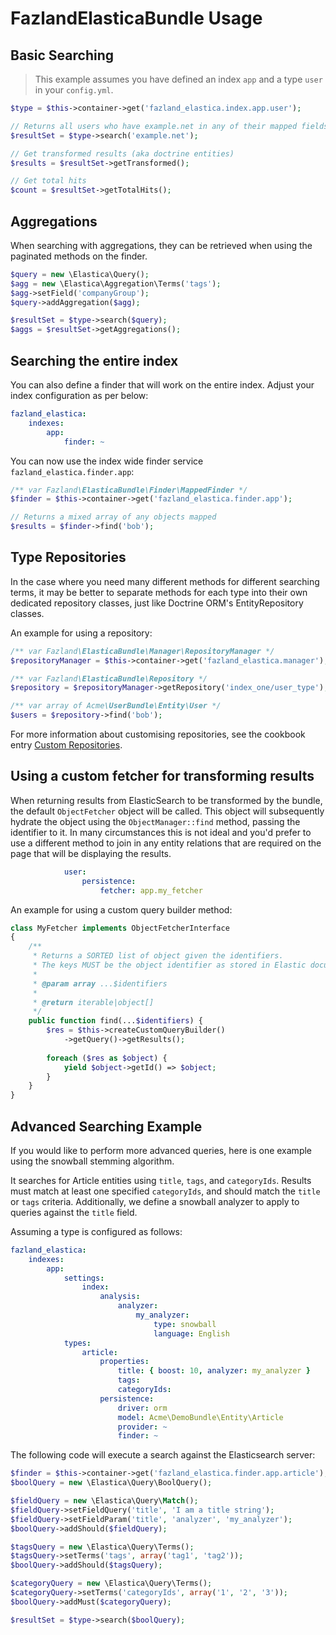 FazlandElasticaBundle Usage
=======================

Basic Searching
---------------

> This example assumes you have defined an index `app` and a type `user` in your `config.yml`.

```php
$type = $this->container->get('fazland_elastica.index.app.user');

// Returns all users who have example.net in any of their mapped fields
$resultSet = $type->search('example.net');

// Get transformed results (aka doctrine entities)
$results = $resultSet->getTransformed();

// Get total hits
$count = $resultSet->getTotalHits();
```

Aggregations
------------

When searching with aggregations, they can be retrieved when using the paginated
methods on the finder.

```php
$query = new \Elastica\Query();
$agg = new \Elastica\Aggregation\Terms('tags');
$agg->setField('companyGroup');
$query->addAggregation($agg);

$resultSet = $type->search($query);
$aggs = $resultSet->getAggregations();
```

Searching the entire index
--------------------------

You can also define a finder that will work on the entire index. Adjust your index
configuration as per below:

```yaml
fazland_elastica:
    indexes:
        app:
            finder: ~
```

You can now use the index wide finder service `fazland_elastica.finder.app`:

```php
/** var Fazland\ElasticaBundle\Finder\MappedFinder */
$finder = $this->container->get('fazland_elastica.finder.app');

// Returns a mixed array of any objects mapped
$results = $finder->find('bob');
```

Type Repositories
-----------------

In the case where you need many different methods for different searching terms, it
may be better to separate methods for each type into their own dedicated repository
classes, just like Doctrine ORM's EntityRepository classes.

An example for using a repository:

```php
/** var Fazland\ElasticaBundle\Manager\RepositoryManager */
$repositoryManager = $this->container->get('fazland_elastica.manager');

/** var Fazland\ElasticaBundle\Repository */
$repository = $repositoryManager->getRepository('index_one/user_type');

/** var array of Acme\UserBundle\Entity\User */
$users = $repository->find('bob');
```

For more information about customising repositories, see the cookbook entry
[Custom Repositories](cookbook/custom-repositories.md).

Using a custom fetcher for transforming results
------------------------------------------------------------

When returning results from ElasticSearch to be transformed by the bundle, the default
`ObjectFetcher` object will be called. This object will subsequently hydrate the object using
the `ObjectManager::find` method, passing the identifier to it. In many
circumstances this is not ideal and you'd prefer to use a different method to join in
any entity relations that are required on the page that will be displaying the results.

```yaml
            user:
                persistence:
                    fetcher: app.my_fetcher
```

An example for using a custom query builder method:

```php
class MyFetcher implements ObjectFetcherInterface
{
    /**
     * Returns a SORTED list of object given the identifiers.
     * The keys MUST be the object identifier as stored in Elastic document.
     *
     * @param array ...$identifiers
     *
     * @return iterable|object[]
     */
    public function find(...$identifiers) {
        $res = $this->createCustomQueryBuilder()
            ->getQuery()->getResults();
 
        foreach ($res as $object) {
            yield $object->getId() => $object;
        }
    }
}
```

Advanced Searching Example
--------------------------

If you would like to perform more advanced queries, here is one example using
the snowball stemming algorithm.

It searches for Article entities using `title`, `tags`, and `categoryIds`.
Results must match at least one specified `categoryIds`, and should match the
`title` or `tags` criteria. Additionally, we define a snowball analyzer to
apply to queries against the `title` field.

Assuming a type is configured as follows:

```yaml
fazland_elastica:
    indexes:
        app:
            settings:
                index:
                    analysis:
                        analyzer:
                            my_analyzer:
                                type: snowball
                                language: English
            types:
                article:
                    properties:
                        title: { boost: 10, analyzer: my_analyzer }
                        tags:
                        categoryIds:
                    persistence:
                        driver: orm
                        model: Acme\DemoBundle\Entity\Article
                        provider: ~
                        finder: ~
```

The following code will execute a search against the Elasticsearch server:

```php
$finder = $this->container->get('fazland_elastica.finder.app.article');
$boolQuery = new \Elastica\Query\BoolQuery();

$fieldQuery = new \Elastica\Query\Match();
$fieldQuery->setFieldQuery('title', 'I am a title string');
$fieldQuery->setFieldParam('title', 'analyzer', 'my_analyzer');
$boolQuery->addShould($fieldQuery);

$tagsQuery = new \Elastica\Query\Terms();
$tagsQuery->setTerms('tags', array('tag1', 'tag2'));
$boolQuery->addShould($tagsQuery);

$categoryQuery = new \Elastica\Query\Terms();
$categoryQuery->setTerms('categoryIds', array('1', '2', '3'));
$boolQuery->addMust($categoryQuery);

$resultSet = $type->search($boolQuery);
```
